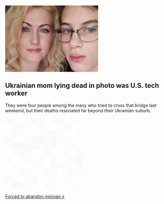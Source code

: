 
![Ukrainian mom lying dead in photo was U.S. tech worker](./20220311055843.png)
## Ukrainian mom lying dead in photo was U.S. tech worker

They were four people among the many who tried to cross that bridge last weekend, but their deaths resonated far beyond their Ukrainian suburb.

![pic](../square_bg.png)

[Forced to abandon minivan »](https://www.yahoo.com/news/died-bridge-ukraine-story-123924463.html)
